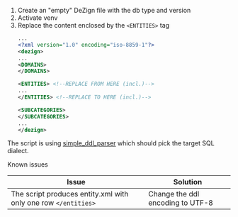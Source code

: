 1. Create an "empty" DeZign file with the db type and version
2. Activate venv
3. Replace the content enclosed by the `<ENTITIES>` tag
    ```xml
    ...
    <?xml version="1.0" encoding="iso-8859-1"?>
    <dezign>
    ...
    <DOMAINS>
    </DOMAINS>
    
    <ENTITIES> <!--REPLACE FROM HERE (incl.)-->
    ...
    </ENTITIES> <!--REPLACE TO HERE (incl.)-->
    
    <SUBCATEGORIES>
    </SUBCATEGORIES>
    ...
    </dezign>
    ```

The script is using [simple_ddl_parser](https://pypi.org/project/simple-ddl-parser/) which should pick the target SQL dialect.

Known issues

| Issue | Solution |
| -------- | ------- |
| The script produces entity.xml with only one row `</entities>` | Change the ddl encoding to UTF-8 |
